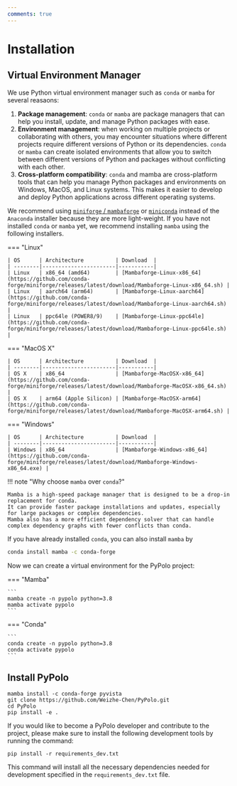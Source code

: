 ```yaml
---
comments: true
---
```


# Installation

## Virtual Environment Manager

We use Python virtual environment manager such as `conda` or `mamba` for several reasaons:

1. **Package management**: `conda` or `mamba` are package managers that can help you install, update, and manage Python packages with ease.
2. **Environment management**: when working on multiple projects or collaborating with others, you may encounter situations where different projects require different versions of Python or its dependencies. `conda` or `mamba` can create isolated environments that allow you to switch between different versions of Python and packages without conflicting with each other.
3. **Cross-platform compatibility**:  `conda` and mamba are cross-platform tools that can help you manage Python packages and environments on Windows, MacOS, and Linux systems. This makes it easier to develop and deploy Python applications across different operating systems.

We recommend using [`miniforge` / `mambaforge`](https://github.com/conda-forge/miniforge) or [`miniconda`](https://docs.conda.io/en/latest/miniconda.html) instead of the `Anaconda` installer because they are more light-weight.
If you have not installed `conda` or `mamba` yet, we recommend installing `mamba` using the following installers.


=== "Linux"

    | OS      | Architecture          | Download  |
    | --------|-----------------------|-----------|
    | Linux   | x86_64 (amd64)        | [Mambaforge-Linux-x86_64](https://github.com/conda-forge/miniforge/releases/latest/download/Mambaforge-Linux-x86_64.sh) |
    | Linux   | aarch64 (arm64)       | [Mambaforge-Linux-aarch64](https://github.com/conda-forge/miniforge/releases/latest/download/Mambaforge-Linux-aarch64.sh) |
    | Linux   | ppc64le (POWER8/9)    | [Mambaforge-Linux-ppc64le](https://github.com/conda-forge/miniforge/releases/latest/download/Mambaforge-Linux-ppc64le.sh) |

=== "MacOS X"

    | OS      | Architecture          | Download  |
    | --------|-----------------------|-----------|
    | OS X    | x86_64                | [Mambaforge-MacOSX-x86_64](https://github.com/conda-forge/miniforge/releases/latest/download/Mambaforge-MacOSX-x86_64.sh) |
    | OS X    | arm64 (Apple Silicon) | [Mambaforge-MacOSX-arm64](https://github.com/conda-forge/miniforge/releases/latest/download/Mambaforge-MacOSX-arm64.sh) |

=== "Windows"

    | OS      | Architecture          | Download  |
    | --------|-----------------------|-----------|
    | Windows | x86_64                | [Mambaforge-Windows-x86_64](https://github.com/conda-forge/miniforge/releases/latest/download/Mambaforge-Windows-x86_64.exe) |


!!! note "Why choose `mamba` over `conda`?"

    Mamba is a high-speed package manager that is designed to be a drop-in replacement for conda.
    It can provide faster package installations and updates, especially for large packages or complex dependencies.
    Mamba also has a more efficient dependency solver that can handle complex dependency graphs with fewer conflicts than conda.

If you have already installed `conda`, you can also install `mamba` by

```bash
conda install mamba -c conda-forge
```

Now we can create a virtual environment for the PyPolo project:

=== "Mamba"

    ```
    mamba create -n pypolo python=3.8
    mamba activate pypolo
    ```

=== "Conda"

    ```
    conda create -n pypolo python=3.8
    conda activate pypolo
    ```

## Install PyPolo

```
mamba install -c conda-forge pyvista
git clone https://github.com/Weizhe-Chen/PyPolo.git
cd PyPolo
pip install -e .
```

If you would like to become a PyPolo developer and contribute to the project, please make sure to install the following development tools by running the command:

```
pip install -r requirements_dev.txt
```

This command will install all the necessary dependencies needed for development specified in the `requirements_dev.txt` file.
